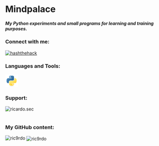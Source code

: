 # Mindpalace

<h5 align="left">My Python experiments and small programs for learning and training purposes.</h5>

<h3 align="left">Connect with me:</h3>
<p align="left">
<a href="https://twitter.com/hashthehack" target="blank"><img align="center" src="https://raw.githubusercontent.com/rahuldkjain/github-profile-readme-generator/master/src/images/icons/Social/twitter.svg" alt="hashthehack" height="30" width="40" /></a>
</p>

<h3 align="left">Languages and Tools:</h3>
<p align="left"> <a href="https://www.python.org" target="_blank" rel="noreferrer"> <img src="https://raw.githubusercontent.com/devicons/devicon/master/icons/python/python-original.svg" alt="python" width="40" height="40"/> </a> </p>

<h3 align="left">Support:</h3>
<p><a href="https://www.buymeacoffee.com/ricardo.sec"> <img align="left" src="https://cdn.buymeacoffee.com/buttons/v2/default-yellow.png" height="50" width="210" alt="ricardo.sec" /></a></p><br><br>

<h3 align="left">My GitHub content:</h3>
<p><img align="left" src="https://github-readme-stats.vercel.app/api/top-langs?username=ric9rdo&show_icons=true&locale=en&layout=compact" alt="ric9rdo" /></p>

<p>&nbsp;<img align="center" src="https://github-readme-stats.vercel.app/api?username=ric9rdo&show_icons=true&locale=en" alt="ric9rdo" /></p>
